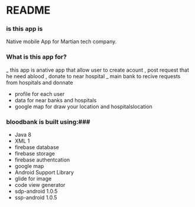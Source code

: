 # README #
###  is this app is ###
 Native mobile App for Martian tech company.
### What is this app for? ###
_ this app is anative app that allow user to create acount , post request that he need ablood , donate to near hospital 
_ main bank to recive requests from hospitals and donnate 
- profile for each user 
- data for near banks and hospitals
- google map for draw your location and hospitalslocation

### bloodbank is built using:###


- Java	8
- XML	1
- firebase database
- firebase storage
- firebase authentcation
- google map
- Android Support Library
- glide for image
- code view generator
- sdp-android	1.0.5
- ssp-android	1.0.5

